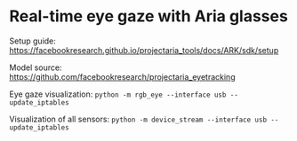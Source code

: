 # Real-time eye gaze with Aria glasses

Setup guide: https://facebookresearch.github.io/projectaria_tools/docs/ARK/sdk/setup

Model source: https://github.com/facebookresearch/projectaria_eyetracking

Eye gaze visualization: `python -m rgb_eye --interface usb --update_iptables`

Visualization of all sensors: `python -m device_stream --interface usb --update_iptables`